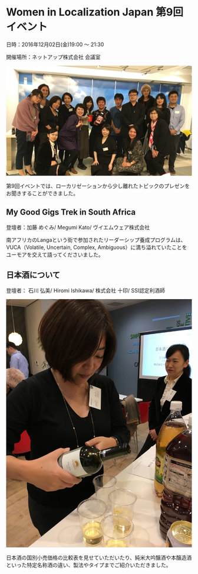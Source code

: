 # Women in Localization Japan 第9回イベント

日時：2016年12月02日(金)19:00 ～ 21:30

開催場所：ネットアップ株式会社 会議室

![image](./img/09_01.jpg)

第9回イベントでは、ローカリゼーションから少し離れたトピックのプレゼンをお聞きすることができました。

## My Good Gigs Trek in South Africa
登壇者：加藤 めぐみ/ Megumi Kato/ ヴイエムウェア株式会社

南アフリカのLangaという街で参加されたリーダーシップ養成プログラムは、VUCA（Volatile, Uncertain, Complex, Ambiguous）に満ち溢れていたことをユーモアを交えて語ってくださいました。


## 日本酒について

登壇者： 石川 弘美/ Hiromi Ishikawa/ 株式会社 十印/ SSI認定利酒師

![image](./img/09_02.jpg)

日本酒の国別小売価格の比較表を見せていただいたり、純米大吟醸酒や本醸造酒といった特定名称酒の違い、製法やタイプまでご紹介いただきました。
